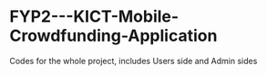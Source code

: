 # FYP2---KICT-Mobile-Crowdfunding-Application
Codes for the whole project, includes Users side and Admin sides
